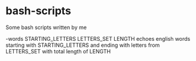 # bash-scripts
Some bash scripts written by me

-words STARTING_LETTERS LETTERS_SET LENGTH
	echoes english words starting with STARTING_LETTERS and ending with letters from LETTERS_SET with total length of LENGTH
